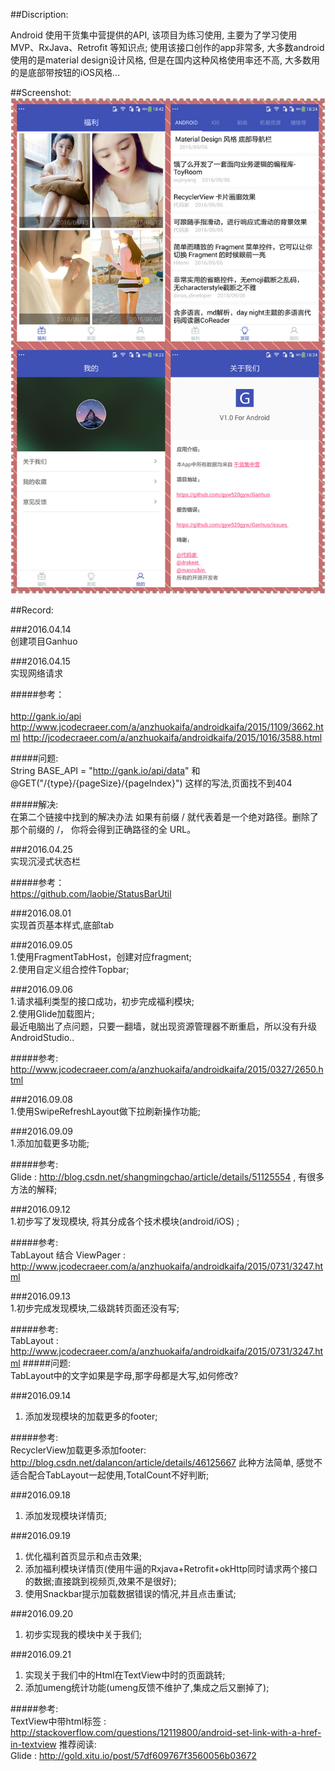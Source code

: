 ##Discription:

Android 使用干货集中营提供的API, 该项目为练习使用, 主要为了学习使用 MVP、RxJava、Retrofit 等知识点; 
使用该接口创作的app非常多, 大多数android使用的是material design设计风格, 但是在国内这种风格使用率还不高, 大多数用的是底部带按钮的iOS风格...


##Screenshot: 
![sample](./screenshot/Screenshot.jpg)


##Record:


###2016.04.14<br>
创建项目Ganhuo

###2016.04.15<br>
实现网络请求

#####参考： <br/>  
http://gank.io/api<br>
http://www.jcodecraeer.com/a/anzhuokaifa/androidkaifa/2015/1109/3662.html
http://jcodecraeer.com/a/anzhuokaifa/androidkaifa/2015/1016/3588.html

#####问题:<br/>
String BASE_API = "http://gank.io/api/data"
和
@GET("/{type}/{pageSize}/{pageIndex}")
这样的写法,页面找不到404

#####解决:<br/>
在第二个链接中找到的解决办法
如果有前缀 / 就代表着是一个绝对路径。删除了那个前缀的 /， 你将会得到正确路径的全 URL。


###2016.04.25<br/>
实现沉浸式状态栏


#####参考：<br/>
https://github.com/laobie/StatusBarUtil



###2016.08.01<br/>
实现首页基本样式,底部tab

###2016.09.05<br/>
1.使用FragmentTabHost，创建对应fragment;<br/>
2.使用自定义组合控件Topbar;<br/>


###2016.09.06<br/>
1.请求福利类型的接口成功，初步完成福利模块;<br/>
2.使用Glide加载图片;<br/>
最近电脑出了点问题，只要一翻墙，就出现资源管理器不断重启，所以没有升级AndroidStudio..<br/>

#####参考:<br/>
http://www.jcodecraeer.com/a/anzhuokaifa/androidkaifa/2015/0327/2650.html


###2016.09.08<br/>
1.使用SwipeRefreshLayout做下拉刷新操作功能;

###2016.09.09<br/>
1.添加加载更多功能;


#####参考:<br/>
Glide : http://blog.csdn.net/shangmingchao/article/details/51125554 , 有很多方法的解释;



###2016.09.12<br/>
1.初步写了发现模块, 将其分成各个技术模块(android/iOS) ;

#####参考:<br/>
TabLayout 结合 ViewPager : http://www.jcodecraeer.com/a/anzhuokaifa/androidkaifa/2015/0731/3247.html


###2016.09.13<br/>
1.初步完成发现模块,二级跳转页面还没有写;

#####参考:<br/>
TabLayout : http://www.jcodecraeer.com/a/anzhuokaifa/androidkaifa/2015/0731/3247.html
#####问题:<br/>
TabLayout中的文字如果是字母,那字母都是大写,如何修改?


###2016.09.14<br/>
1. 添加发现模块的加载更多的footer;

#####参考:<br/>
RecyclerView加载更多添加footer:  http://blog.csdn.net/dalancon/article/details/46125667
此种方法简单, 感觉不适合配合TabLayout一起使用,TotalCount不好判断;


###2016.09.18<br/>
1. 添加发现模块详情页;

###2016.09.19<br/>
1. 优化福利首页显示和点击效果;<br/>
2. 添加福利模块详情页(使用牛逼的Rxjava+Retrofit+okHttp同时请求两个接口的数据;直接跳到视频页,效果不是很好);<br/>
3. 使用Snackbar提示加载数据错误的情况,并且点击重试;<br/>

###2016.09.20<br/>
1. 初步实现我的模块中关于我们;


###2016.09.21
1. 实现关于我们中的Html在TextView中时的页面跳转;
2. 添加umeng统计功能(umeng反馈不维护了,集成之后又删掉了);

#####参考:<br/>
TextView中带html标签 : http://stackoverflow.com/questions/12119800/android-set-link-with-a-href-in-textview
推荐阅读:<br/>
Glide : http://gold.xitu.io/post/57df609767f3560056b03672
